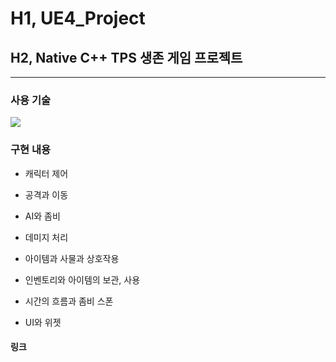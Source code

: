 # H1, UE4_Project
## H2, Native C++ TPS 생존 게임 프로젝트

----------------------------------------------

### 사용 기술
<img src="https://img.shields.io/badge/c++-00599C?style=for-the-badge&logo=c%2B%2B&logoColor=white">

### 구현 내용

- 캐릭터 제어

- 공격과 이동

- AI와 좀비

- 데미지 처리

- 아이템과 사물과 상호작용

- 인벤토리와 아이템의 보관, 사용

- 시간의 흐름과 좀비 스폰

- UI와 위젯

#### 링크


